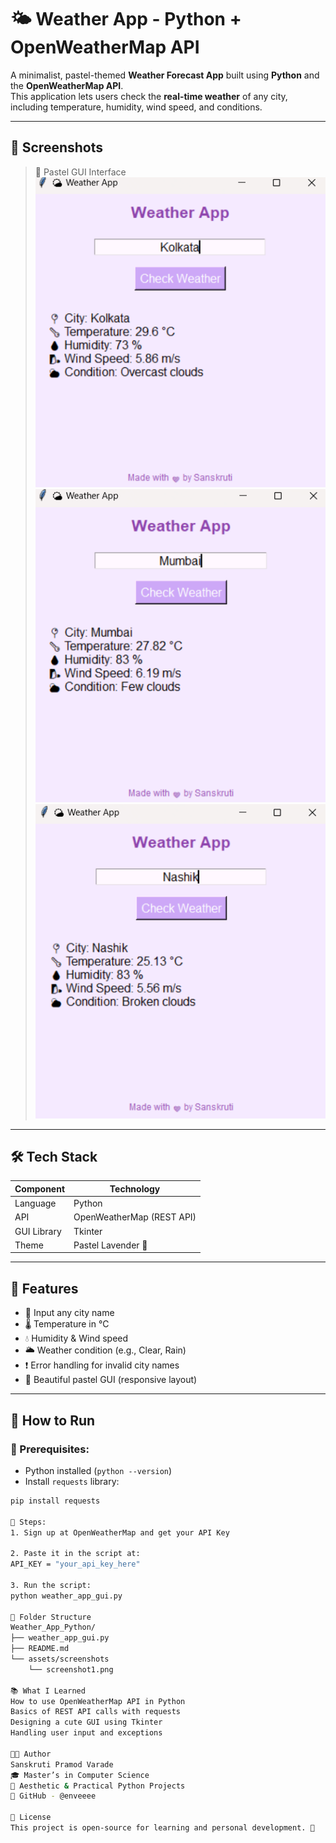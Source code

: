 # 🌤️ Weather App - Python + OpenWeatherMap API

A minimalist, pastel-themed **Weather Forecast App** built using **Python** and the **OpenWeatherMap API**.  
This application lets users check the **real-time weather** of any city, including temperature, humidity, wind speed, and conditions.

---

## 📸 Screenshots

> 💜 Pastel GUI Interface  
![Weather App Screenshot 1-](assets/screenshots/screenshot1.png)
![Weather App Screenshot 2-](assets/screenshots/screenshot2.png)
![Weather App Screenshot 3-](assets/screenshots/screenshot3.png)

---

## 🛠️ Tech Stack

| Component    | Technology               |
|--------------|---------------------------|
| Language     | Python                    |
| API          | OpenWeatherMap (REST API) |
| GUI Library  | Tkinter                   |
| Theme        | Pastel Lavender 🎨        |

---

## 🎯 Features

- 📍 Input any city name
- 🌡️ Temperature in °C
- 💧 Humidity & Wind speed
- 🌥️ Weather condition (e.g., Clear, Rain)
- ❗ Error handling for invalid city names
- 💅 Beautiful pastel GUI (responsive layout)

---

## 🚀 How to Run

### 🧰 Prerequisites:

- Python installed (`python --version`)
- Install `requests` library:
```bash
pip install requests

📝 Steps:
1. Sign up at OpenWeatherMap and get your API Key

2. Paste it in the script at:
API_KEY = "your_api_key_here"

3. Run the script:
python weather_app_gui.py

📁 Folder Structure
Weather_App_Python/
├── weather_app_gui.py
├── README.md
└── assets/screenshots
    └── screenshot1.png

📚 What I Learned
How to use OpenWeatherMap API in Python
Basics of REST API calls with requests
Designing a cute GUI using Tkinter
Handling user input and exceptions

👩‍💻 Author
Sanskruti Pramod Varade
🎓 Master’s in Computer Science
🦋 Aesthetic & Practical Python Projects
🔗 GitHub - @enveeee

📌 License
This project is open-source for learning and personal development. 🌼
